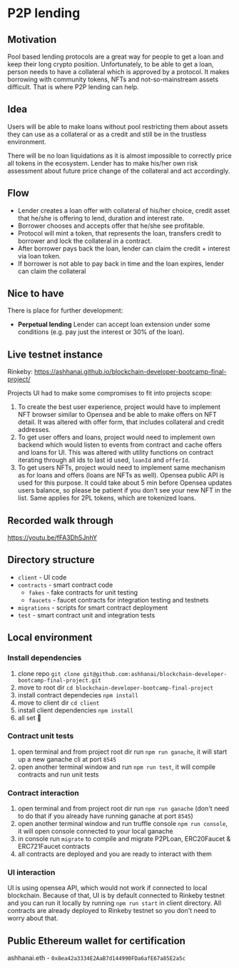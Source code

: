 # P2P lending

## Motivation
Pool based lending protocols are a great way for people to get a loan and keep their long crypto position. Unfortunately, to be able to get a loan, person needs to have a collateral which is approved by a protocol. It makes borrowing with community tokens, NFTs and not-so-mainstream assets difficult. That is where P2P lending can help. 

## Idea
Users will be able to make loans without pool restricting them about assets they can use as a collateral or as a credit and still be in the trustless environment.

There will be no loan liquidations as it is almost impossible to correctly price all tokens in the ecosystem. Lender has to make his/her own risk assessment about future price change of the collateral and act accordingly.

## Flow
* Lender creates a loan offer with collateral of his/her choice, credit asset that he/she is offering to lend, duration and interest rate.
* Borrower chooses and accepts offer that he/she see profitable.
* Protocol will mint a token, that represents the loan, transfers credit to borrower and lock the collateral in a contract.
* After borrower pays back the loan, lender can claim the credit + interest via loan token.
* If borrower is not able to pay back in time and the loan expires, lender can claim the collateral

## Nice to have
There is place for further development:

* **Perpetual lending** Lender can accept loan extension under some conditions (e.g. pay just the interest or 30% of the loan).

## Live testnet instance
Rinkeby: https://ashhanai.github.io/blockchain-developer-bootcamp-final-project/

Projects UI had to make some compromises to fit into projects scope:
1. To create the best user experience, project would have to implement NFT browser similar to Opensea and be able to make offers on NFT detail. It was altered with offer form, that includes collateral and credit addresses.
2. To get user offers and loans, project would need to implement own backend which would listen to events from contract and cache offers and loans for UI. This was altered with utility functions on contract iterating through all ids to last id used, `loanId` and `offerId`.
3. To get users NFTs, project would need to implement same mechanism as for loans and offers (loans are NFTs as well). Opensea public API is used for this purpose. It could take about 5 min before Opensea updates users balance, so please be patient if you don't see your new NFT in the list. Same applies for 2PL tokens, which are tokenized loans.

## Recorded walk through
https://youtu.be/fFA3Dh5JnhY

## Directory structure
- `client` - UI code
- `contracts` - smart contract code
	- `fakes` - fake contracts for unit testing
	- `faucets` - faucet contracts for integration testing and testnets
- `migrations` - scripts for smart contract deployment
- `test` - smart contract unit and integration tests

## Local environment

### Install dependencies
1. clone repo `git clone git@github.com:ashhanai/blockchain-developer-bootcamp-final-project.git`
2. move to root dir `cd blockchain-developer-bootcamp-final-project`
3. install contract dependecies `npm install`
4. move to client dir `cd client`
5. install client dependencies `npm install`
6. all set 🥳

### Contract unit tests
1. open terminal and from project root dir run `npm run ganache`, it will start up a new ganache cli at port `8545`
2. open another terminal window and run `npm run test`, it will compile contracts and run unit tests

### Contract interaction
1. open terminal and from project root dir run `npm run ganache` (don't need to do that if you already have running ganache at port `8545`)
2. open another terminal window and run truffle console `npm run console`, it will open console connected to your local ganache
3. in console run `migrate` to compile and migrate P2PLoan, ERC20Faucet & ERC721Faucet contracts
4. all contracts are deployed and you are ready to interact with them

### UI interaction
UI is using opensea API, which would not work if connected to local blockchain. Because of that, UI is by default connected to Rinkeby testnet and you can run it locally by running `npm run start` in client directory. All contracts are already deployed to Rinkeby testnet so you don't need to worry about that. 

## Public Ethereum wallet for certification
ashhanai.eth - `0x8ea42a3334E2AaB7d144990FDa6afE67a85E2a5c`
